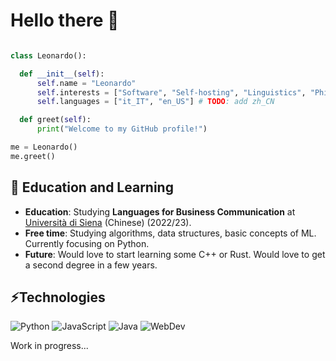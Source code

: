 # Hello there 👋

<!--![Homepage](https://img.shields.io/badge/Homepage%3A-https%3A%2F%2F0x07.cf%2F-blue)-->

```python

class Leonardo():

  def __init__(self):
      self.name = "Leonardo"
      self.interests = ["Software", "Self-hosting", "Linguistics", "Philosophy"]
      self.languages = ["it_IT", "en_US"] # TODO: add zh_CN

  def greet(self):
      print("Welcome to my GitHub profile!")

me = Leonardo()
me.greet()
```


## 🌱 Education and Learning
- **Education**: Studying **Languages for Business Communication** at [Università di Siena](https://unisi.it) (Chinese) (2022/23).
- **Free time**: Studying algorithms, data structures, basic concepts of ML. Currently focusing on Python.
- **Future**: Would love to start learning some C++ or Rust. Would love to get a second degree in a few years.

## ⚡Technologies

![Python](https://img.shields.io/badge/Code-Python-4800AC?style=for-the-badge)
![JavaScript](https://img.shields.io/badge/Code-JavaScript-4800AC?style=for-the-badge)
![Java](https://img.shields.io/badge/Code-Java-4800AC?style=for-the-badge)
![WebDev](https://img.shields.io/badge/Code-WebDev-4800AC?style=for-the-badge)

Work in progress...

<!--
![AWS](https://img.shields.io/badge/Cloud-AWS-informational?style=for-the-badge&logo=amazon-aws&logoColor=white&color=6aa6f8)
![DynamoDB](https://img.shields.io/badge/Database-DynamoDB-informational?style=for-the-badge&logo=amazon-dynamodb&logoColor=white&color=6aa6f8)
![Docker](https://img.shields.io/badge/Tools-Docker-informational?style=for-the-badge&logo=docker&logoColor=white&color=6aa6f8)

- 🔭 I’m currently working on ...
- 🌱 I’m currently learning ...
- 👯 I’m looking to collaborate on ...
- 🤔 I’m looking for help with ...
- 💬 Ask me about ...
- 📫 How to reach me: ...
- 😄 Pronouns: ...
- ⚡ Fun fact: ...
-->
